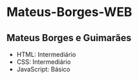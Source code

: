 # Mateus-Borges-WEB

## Mateus Borges e Guimarães

- HTML: Intermediário
- CSS: Intermediário
- JavaScript: Básico